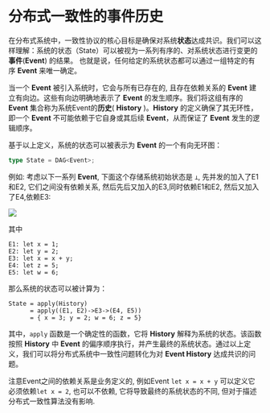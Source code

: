 
# 分布式一致性的事件历史

在分布式系统中，一致性协议的核心目标是确保对系统**状态**达成共识。我们可以这样理解：系统的状态（State）可以被视为一系列有序的、对系统状态进行变更的**事件**(**Event**) 的结果。 也就是说，任何给定的系统状态都可以通过一组特定的有序 **Event** 来唯一确定。

当一个 **Event** 被引入系统时，它会与所有已存在的, 且存在依赖关系的 **Event** 建立有向边。这些有向边明确地表示了 **Event** 的发生顺序。我们将这组有序的 **Event** 集合称为系统Event的**历史**( **History** )。**History** 的定义确保了其无环性，即一个 **Event** 不可能依赖于它自身或其后续 **Event**，从而保证了 **Event** 发生的逻辑顺序。

基于以上定义，系统的状态可以被表示为 **Event** 的一个有向无环图：

```rust
type State = DAG<Event>;
```

例如: 考虑以下一系列 **Event**, 下面这个存储系统初始状态是 `⊥`, 先并发的加入了E1和E2, 它们之间没有依赖关系,
然后先后又加入的E3,同时依赖E1和E2, 然后又加入了E4,依赖E3:

![](history.excalidraw.png)

其中

```text
E1: let x = 1;
E2: let y = 2;
E3: let x = x + y;
E4: let z = 5;
E5: let w = 6;
```

那么系统的状态可以被计算为：

```
State = apply(History)
      = apply((E1, E2)->E3->(E4, E5))
      = { x = 3; y = 2; w = 6; z = 5}
```

其中，`apply` 函数是一个确定性的函数，它将 **History** 解释为系统的状态。该函数按照 **History** 中 **Event** 的偏序顺序执行，并产生最终的系统状态。通过以上定义，我们可以将分布式系统中一致性问题转化为对 **Event History** 达成共识的问题。

注意Event之间的依赖关系是业务定义的, 例如Event `let x = x + y` 可以定义它必须依赖`let x = 2`, 也可以不依赖, 它将导致最终的系统状态的不同, 但对于描述分布式一致性算法没有影响. 